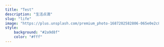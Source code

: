 ```yaml
---
title: "Test"
description: "生活点滴"
slug: "life"
image: "https://plus.unsplash.com/premium_photo-1687202582806-065e0e2c8bfe?w=700&auto=format&fit=crop&q=60&ixlib=rb-4.0.3&ixid=M3wxMjA3fDB8MHxzZWFyY2h8MXx8bGlmZXxlbnwwfHwwfHx8MA%3D%3D"
style:
    background: "#2a9d8f"
    color: "#fff"
---
```

